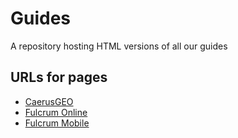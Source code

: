 Guides
======

A repository hosting HTML versions of all our guides

URLs for pages
--------------

+ [CaerusGEO](http://americanredcross.github.io/Guides/CaerusGeo/)
+ [Fulcrum Online](http://americanredcross.github.io/Guides/FulcrumOnline/)
+ [Fulcrum Mobile](http://americanredcross.github.io/Guides/FulcrumMobile/)